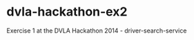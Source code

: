 dvla-hackathon-ex2
==================

Exercise 1 at the DVLA Hackathon 2014 - driver-search-service
